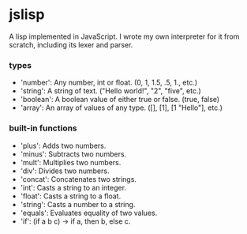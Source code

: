 # jslisp
A lisp implemented in JavaScript. I wrote my own interpreter for it from scratch, including its lexer and parser.

### types
* 'number': Any number, int or float. (0, 1, 1.5, .5, 1., etc.)
* 'string': A string of text. ("Hello world!", "2", "five", etc.)
* 'boolean': A boolean value of either true or false. (true, false)
* 'array': An array of values of any type. ([], [1], [1 "Hello"], etc.)

### built-in functions
* 'plus': Adds two numbers.
* 'minus': Subtracts two numbers.
* 'mult': Multiplies two numbers.
* 'div': Divides two numbers.
* 'concat': Concatenates two strings.
* 'int': Casts a string to an integer.
* 'float': Casts a string to a float.
* 'string': Casts a number to a string.
* 'equals': Evaluates equality of two values.
* 'if': (if a b c) -> if a, then b, else c.
